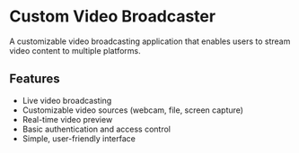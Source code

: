 # Custom Video Broadcaster

A customizable video broadcasting application that enables users to stream video content to multiple platforms.

## Features

- Live video broadcasting
- Customizable video sources (webcam, file, screen capture)
- Real-time video preview
- Basic authentication and access control
- Simple, user-friendly interface


